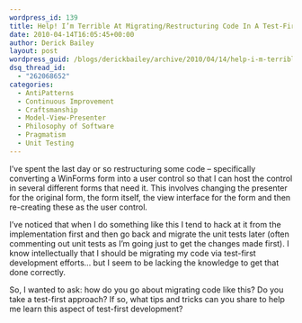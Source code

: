 ```yaml
---
wordpress_id: 139
title: Help! I’m Terrible At Migrating/Restructuring Code In A Test-First Manner
date: 2010-04-14T16:05:45+00:00
author: Derick Bailey
layout: post
wordpress_guid: /blogs/derickbailey/archive/2010/04/14/help-i-m-terrible-at-migrating-restructuring-code-in-a-test-first-manner.aspx
dsq_thread_id:
  - "262068652"
categories:
  - AntiPatterns
  - Continuous Improvement
  - Craftsmanship
  - Model-View-Presenter
  - Philosophy of Software
  - Pragmatism
  - Unit Testing
---
```

I’ve spent the last day or so restructuring some code – specifically converting a WinForms form into a user control so that I can host the control in several different forms that need it. This involves changing the presenter for the original form, the form itself, the view interface for the form and then re-creating these as the user control. 

I’ve noticed that when I do something like this I tend to hack at it from the implementation first and then go back and migrate the unit tests later (often commenting out unit tests as I’m going just to get the changes made first). I know intellectually that I should be migrating my code via test-first development efforts… but I seem to be lacking the knowledge to get that done correctly.

So, I wanted to ask: how do you go about migrating code like this? Do you take a test-first approach? If so, what tips and tricks can you share to help me learn this aspect of test-first development?